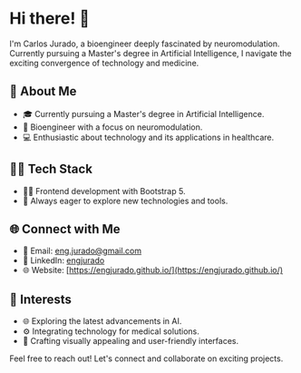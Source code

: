 # Hi there! 👋

I'm Carlos Jurado, a bioengineer deeply fascinated by neuromodulation. Currently pursuing a Master's degree in Artificial Intelligence, I navigate the exciting convergence of technology and medicine.

## 🧠 About Me

- 🎓 Currently pursuing a Master's degree in Artificial Intelligence.
- 🧬 Bioengineer with a focus on neuromodulation.
- 💻 Enthusiastic about technology and its applications in healthcare.

## 👨‍💻 Tech Stack

- 👩‍💻 Frontend development with Bootstrap 5.
- 🚀 Always eager to explore new technologies and tools.

## 🌐 Connect with Me

- 📧 Email: eng.jurado@gmail.com
- 💼 LinkedIn: [engjurado](https://www.linkedin.com/in/engjurado/)
- 🌐 Website: [https://engjurado.github.io/](https://engjurado.github.io/)

## 🚀 Interests

- 🌐 Exploring the latest advancements in AI.
- ⚙️ Integrating technology for medical solutions.
- 🎨 Crafting visually appealing and user-friendly interfaces.

Feel free to reach out! Let's connect and collaborate on exciting projects.
<!--
**EngJurado/EngJurado** is a ✨ _special_ ✨ repository because its `README.md` (this file) appears on your GitHub profile.

Here are some ideas to get you started:

- 🔭 I’m currently working on ...
- 🌱 I’m currently learning ...
- 👯 I’m looking to collaborate on ...
- 🤔 I’m looking for help with ...
- 💬 Ask me about ...
- 📫 How to reach me: ...
- 😄 Pronouns: ...
- ⚡ Fun fact: ...
-->
